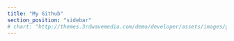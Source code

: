 ```yaml
---
title: "My Github"
section_position: "sidebar"
# chart: "http://themes.3rdwavemedia.com/demo/developer/assets/images/github-chart.png"
---
```


